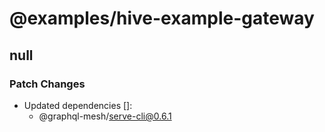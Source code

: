 # @examples/hive-example-gateway

## null

### Patch Changes

- Updated dependencies []:
  - @graphql-mesh/serve-cli@0.6.1
